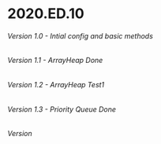 # 2020.ED.10

###### Version 1.0 - Intial config and basic methods
###### Version 1.1 - ArrayHeap Done
###### Version 1.2 - ArrayHeap Test1
###### Version 1.3 - Priority Queue Done
###### Version 
